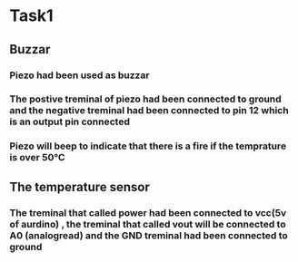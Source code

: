 # Task1
## Buzzar 
### Piezo had been used as buzzar 
### The postive treminal of piezo had been connected to ground and the negative treminal had been connected to pin 12 which is an output pin connected
### Piezo will beep to indicate that there is a fire if the temprature is over 50℃ 
## The temperature sensor
### The treminal that called power had been connected to vcc(5v of aurdino) , the treminal that called vout will be connected to A0 (analogread) and the GND treminal had been connected to ground

